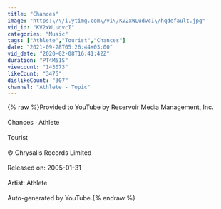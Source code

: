 ```yaml
---
title: "Chances"
image: "https:\/\/i.ytimg.com\/vi\/KV2xWLudvcI\/hqdefault.jpg"
vid_id: "KV2xWLudvcI"
categories: "Music"
tags: ["Athlete","Tourist","Chances"]
date: "2021-09-28T05:26:44+03:00"
vid_date: "2020-02-08T16:41:42Z"
duration: "PT4M51S"
viewcount: "143073"
likeCount: "3475"
dislikeCount: "307"
channel: "Athlete - Topic"
---
```

{% raw %}Provided to YouTube by Reservoir Media Management, Inc.<br /><br />Chances · Athlete<br /><br />Tourist<br /><br />℗ Chrysalis Records Limited<br /><br />Released on: 2005-01-31<br /><br />Artist: Athlete<br /><br />Auto-generated by YouTube.{% endraw %}
